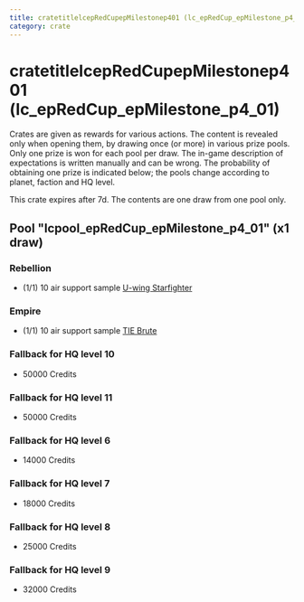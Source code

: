 ```yaml
---
title: cratetitlelcepRedCupepMilestonep401 (lc_epRedCup_epMilestone_p4_01)
category: crate
---
```


# cratetitlelcepRedCupepMilestonep401 (lc_epRedCup_epMilestone_p4_01)

Crates are given as rewards for various actions. The content is revealed only when opening them, by drawing once (or more) in various prize pools. Only one prize is won for each pool per draw. The in-game description of expectations is written manually and can be wrong. The probability of obtaining one prize is indicated below; the pools change according to planet, faction and HQ level.

This crate expires after 7d. The contents are one draw from one pool only.

## Pool "lcpool_epRedCup_epMilestone_p4_01" (x1 draw)

### Rebellion

  * (1/1) 10 air support sample [U-wing Starfighter](UWingSample)

### Empire

  * (1/1) 10 air support sample [TIE Brute](BubbaTieSample)

### Fallback for HQ level 10

  * 50000 Credits

### Fallback for HQ level 11

  * 50000 Credits

### Fallback for HQ level 6

  * 14000 Credits

### Fallback for HQ level 7

  * 18000 Credits

### Fallback for HQ level 8

  * 25000 Credits

### Fallback for HQ level 9

  * 32000 Credits